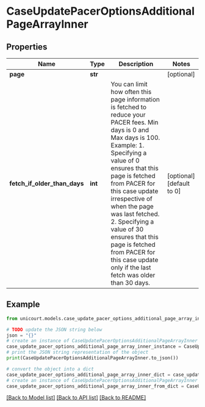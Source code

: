# CaseUpdatePacerOptionsAdditionalPageArrayInner


## Properties

Name | Type | Description | Notes
------------ | ------------- | ------------- | -------------
**page** | **str** |  | [optional] 
**fetch_if_older_than_days** | **int** | You can limit how often this page information is fetched to reduce your PACER fees.  Min days is 0 and Max days is 100.  Example: 1.  Specifying a value of 0 ensures that this page is fetched from PACER for this case update irrespective of when the page was last fetched. 2.  Specifying a value of 30 ensures that this page is fetched from PACER for this case update only if the last fetch was older than 30 days.  | [optional] [default to 0]

## Example

```python
from unicourt.models.case_update_pacer_options_additional_page_array_inner import CaseUpdatePacerOptionsAdditionalPageArrayInner

# TODO update the JSON string below
json = "{}"
# create an instance of CaseUpdatePacerOptionsAdditionalPageArrayInner from a JSON string
case_update_pacer_options_additional_page_array_inner_instance = CaseUpdatePacerOptionsAdditionalPageArrayInner.from_json(json)
# print the JSON string representation of the object
print(CaseUpdatePacerOptionsAdditionalPageArrayInner.to_json())

# convert the object into a dict
case_update_pacer_options_additional_page_array_inner_dict = case_update_pacer_options_additional_page_array_inner_instance.to_dict()
# create an instance of CaseUpdatePacerOptionsAdditionalPageArrayInner from a dict
case_update_pacer_options_additional_page_array_inner_from_dict = CaseUpdatePacerOptionsAdditionalPageArrayInner.from_dict(case_update_pacer_options_additional_page_array_inner_dict)
```
[[Back to Model list]](../README.md#documentation-for-models) [[Back to API list]](../README.md#documentation-for-api-endpoints) [[Back to README]](../README.md)


